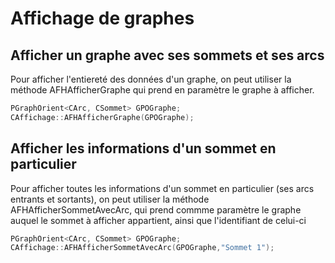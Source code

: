 # Affichage de graphes

## Afficher un graphe avec ses sommets et ses arcs

Pour afficher l'entiereté des données d'un graphe, on peut utiliser la méthode AFHAfficherGraphe qui prend en paramètre le graphe à afficher.

```cpp
PGraphOrient<CArc, CSommet> GPOGraphe;
CAffichage::AFHAfficherGraphe(GPOGraphe);
```

## Afficher les informations d'un sommet en particulier

Pour afficher toutes les informations d'un sommet en particulier (ses arcs entrants et sortants), on peut utiliser la méthode AFHAfficherSommetAvecArc, qui prend commme paramètre le graphe auquel le sommet à afficher appartient, ainsi que l'identifiant de celui-ci

```cpp
PGraphOrient<CArc, CSommet> GPOGraphe;
CAffichage::AFHAfficherSommetAvecArc(GPOGraphe,"Sommet 1");
```
